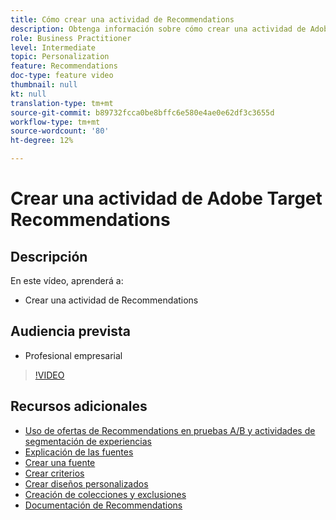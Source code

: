 ```yaml
---
title: Cómo crear una actividad de Recommendations
description: Obtenga información sobre cómo crear una actividad de Adobe Target Recommendations
role: Business Practitioner
level: Intermediate
topic: Personalization
feature: Recommendations
doc-type: feature video
thumbnail: null
kt: null
translation-type: tm+mt
source-git-commit: b89732fcca0be8bffc6e580e4ae0e62df3c3655d
workflow-type: tm+mt
source-wordcount: '80'
ht-degree: 12%

---
```



# Crear una actividad de Adobe Target Recommendations

## Descripción

En este vídeo, aprenderá a:

* Crear una actividad de Recommendations

## Audiencia prevista

* Profesional empresarial

>[!VIDEO](https://video.tv.adobe.com/v/27688?quality=12)

## Recursos adicionales

* [Uso de ofertas de Recommendations en pruebas A/B y actividades de segmentación de experiencias](use-recommendations-offers.md)
* [Explicación de las fuentes](understanding-feeds.md)
* [Crear una fuente](create-a-feed.md)
* [Crear criterios](create-criteria.md)
* [Crear diseños personalizados](create-custom-designs.md)
* [Creación de colecciones y exclusiones](create-collections-and-exclusions.md)
* [Documentación de Recommendations](https://docs.adobe.com/content/help/en/target/using/recommendations/recommendations.html)
